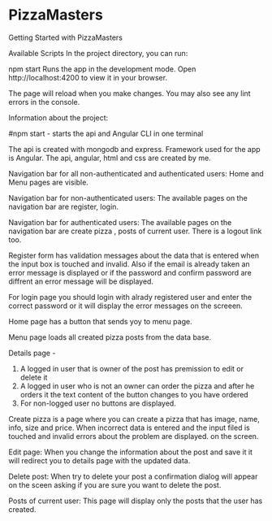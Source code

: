 # PizzaMasters

Getting Started with PizzaMasters

Available Scripts
In the project directory, you can run:

npm start
Runs the app in the development mode.
Open http://localhost:4200 to view it in your browser.

The page will reload when you make changes.
You may also see any lint errors in the console.

Information about the project:

#npm start - starts the api and Angular CLI in one terminal

The api is created with mongodb and express. Framework used for the app is Angular. 
The api, angular, html and css are created by me.

Navigation bar for all non-authenticated and authenticated users: Home and Menu pages are visible.

Navigation bar for non-authenticated users: The available pages on the navigation bar are register, login.

Navigation bar for authenticated users: The available pages on the navigation bar are create pizza , posts of current user. There is a logout link too.

Register form has validation messages about the data that is entered when the input box is touched and invalid. Also if the email is already taken an error message is displayed or if the password and confirm password are diffrent an error message will be displayed.

For login page you should login with alrady registered user and enter the correct password or it will display the error messages on the screeen.

Home page has a button that sends yoy to menu page.

Menu page loads all created pizza posts from the data base.

Details page -
1. A logged in user that is owner of the post has premission to edit or delete it
2. A logged in user who is not an owner can order the pizza and after he orders it the text content of the button changes to you have ordered
3. For non-logged user no buttons are displayed.

Create pizza is a page where you can create a pizza that has image, name, info, size and price. When incorrect data is entered and the input filed is touched and invalid errors about the problem are displayed. on the screen.

Edit page: When you change the information about the post and save it it will redirect you to details page with the updated data.

Delete post: When try to delete your post a confirmation dialog will appear on the sceen asking if you are sure you want to delete the post.

Posts of current user: This page will display only the posts that the user has created.

